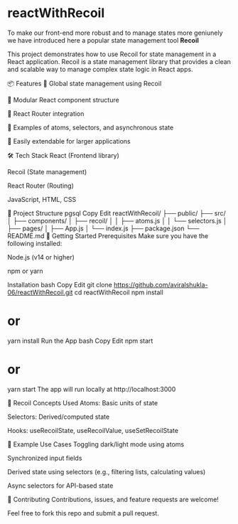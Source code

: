 # reactWithRecoil

To make our front-end more robust and to manage states more geniunely we have introduced here a popular state management tool 
<b> Recoil</b>

This project demonstrates how to use Recoil for state management in a React application. Recoil is a state management library that provides a clean and scalable way to manage complex state logic in React apps.

📦 Features
🔄 Global state management using Recoil

🧩 Modular React component structure

🔗 React Router integration

🚀 Examples of atoms, selectors, and asynchronous state

🧪 Easily extendable for larger applications

🛠️ Tech Stack
React (Frontend library)

Recoil (State management)

React Router (Routing)

JavaScript, HTML, CSS

📁 Project Structure
pgsql
Copy
Edit
reactWithRecoil/
├── public/
├── src/
│   ├── components/
│   ├── recoil/
│   │   ├── atoms.js
│   │   └── selectors.js
│   ├── pages/
│   ├── App.js
│   └── index.js
├── package.json
└── README.md
🚀 Getting Started
Prerequisites
Make sure you have the following installed:

Node.js (v14 or higher)

npm or yarn

Installation
bash
Copy
Edit
git clone https://github.com/aviralshukla-06/reactWithRecoil.git
cd reactWithRecoil
npm install
# or
yarn install
Run the App
bash
Copy
Edit
npm start
# or
yarn start
The app will run locally at http://localhost:3000

🧠 Recoil Concepts Used
Atoms: Basic units of state

Selectors: Derived/computed state

Hooks: useRecoilState, useRecoilValue, useSetRecoilState

📌 Example Use Cases
Toggling dark/light mode using atoms

Synchronized input fields

Derived state using selectors (e.g., filtering lists, calculating values)

Async selectors for API-based state

🤝 Contributing
Contributions, issues, and feature requests are welcome!

Feel free to fork this repo and submit a pull request.
